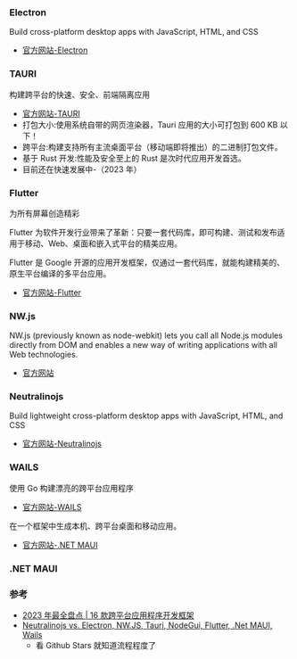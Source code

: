 ### Electron

Build cross-platform desktop apps with JavaScript, HTML, and CSS

- [官方网站-Electron](https://www.electronjs.org/zh/)

### TAURI

构建跨平台的快速、安全、前端隔离应用

- [官方网站-TAURI](https://tauri.app/zh-cn/)
- 打包大小:使用系统自带的网页渲染器，Tauri 应用的大小可打包到 600 KB 以下！
- 跨平台:构建支持所有主流桌面平台（移动端即将推出）的二进制打包文件。
- 基于 Rust 开发:性能及安全至上的 Rust 是次时代应用开发首选。
- 目前还在快速发展中-（2023 年）

### Flutter

为所有屏幕创造精彩

Flutter 为软件开发行业带来了革新：只要一套代码库，即可构建、测试和发布适用于移动、Web、桌面和嵌入式平台的精美应用。

Flutter 是 Google 开源的应用开发框架，仅通过一套代码库，就能构建精美的、原生平台编译的多平台应用。

- [官方网站-Flutter](https://flutter.cn/index)

### NW.js

NW.js (previously known as node-webkit) lets you call all Node.js modules directly from DOM and enables a new way of writing applications with all Web technologies.

- [官方网站](https://nwjs.io/)

### Neutralinojs

Build lightweight cross-platform desktop apps with JavaScript, HTML, and CSS

- [官方网站-Neutralinojs](https://neutralino.js.org/)

### WAILS

使用 Go 构建漂亮的跨平台应用程序

- [官方网站-WAILS](https://wails.io/zh-Hans/)

在一个框架中生成本机、跨平台桌面和移动应用。

- [官方网站-.NET MAUI](https://dotnet.microsoft.com/zh-cn/apps/maui)

### .NET MAUI

### 参考

- [2023 年最全盘点 | 16 款跨平台应用程序开发框架](https://zhuanlan.zhihu.com/p/596782927)
- [Neutralinojs vs. Electron, NW.JS, Tauri, NodeGui, Flutter, .Net MAUI, Wails](https://github.com/Elanis/web-to-desktop-framework-comparison)
  - 看 Github Stars 就知道流程程度了
